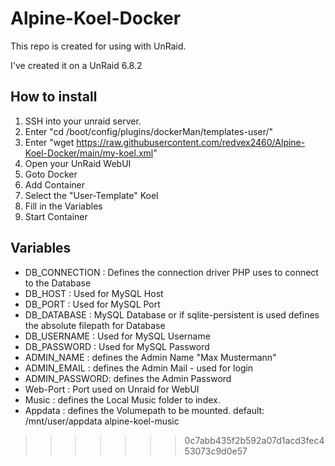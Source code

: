 # Alpine-Koel-Docker

This repo is created for using with UnRaid. 

I've created it on a UnRaid 6.8.2

## How to install


1. SSH into your unraid server.
2. Enter "cd /boot/config/plugins/dockerMan/templates-user/"
3. Enter "wget https://raw.githubusercontent.com/redvex2460/Alpine-Koel-Docker/main/my-koel.xml"
4. Open your UnRaid WebUI
5. Goto Docker
6. Add Container
7. Select the "User-Template" Koel
8. Fill in the Variables
9. Start Container

## Variables

- DB_CONNECTION : Defines the connection driver PHP uses to connect to the Database
- DB_HOST : Used for MySQL Host
- DB_PORT : Used for MySQL Port
- DB_DATABASE : MySQL Database or if sqlite-persistent is used defines the absolute filepath for Database
- DB_USERNAME : Used for MySQL Username
- DB_PASSWORD : Used for MySQL Password
- ADMIN_NAME : defines the Admin Name "Max Mustermann"
- ADMIN_EMAIL : defines the Admin Mail - used for login
- ADMIN_PASSWORD: defines the Admin Password
- Web-Port : Port used on Unraid for WebUI
- Music : defines the Local Music folder to index.
- Appdata : defines the Volumepath to be mounted. default: /mnt/user/appdata alpine-koel-music
>>>>>>> 0c7abb435f2b592a07d1acd3fec453073c9d0e57
